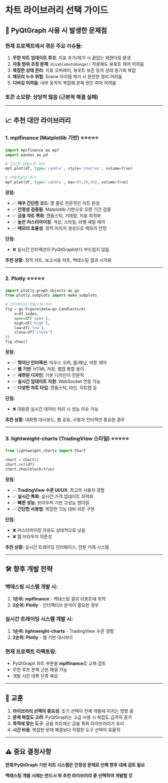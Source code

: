 # 차트 라이브러리 선택 가이드

## 🚨 PyQtGraph 사용 시 발생한 문제점

### 현재 프로젝트에서 겪은 주요 이슈들:
1. **무한 차트 업데이트 루프**: 지표 추가/제거 시 끝없는 재렌더링 발생
2. **자동 범위 조정 문제**: `disableAutoRange()` 적용해도 뷰포트 제어 어려움
3. **복잡한 상태 관리**: 지표 오버레이, 뷰포트 보존 등의 상태 동기화 복잡
4. **메모리 누수 위험**: Scene 아이템 제거 시 완전한 정리 어려움
5. **디버깅 어려움**: 내부 동작이 복잡해 문제 원인 파악 어려움

### 토큰 소모량: 상당히 많음 (근본적 해결 실패)

---

## 📈 추천 대안 라이브러리

### 1. **mplfinance** (Matplotlib 기반) ⭐⭐⭐⭐⭐
```python
import mplfinance as mpf
import pandas as pd

# 간단한 캔들스틱 차트
mpf.plot(df, type='candle', style='charles', volume=True)

# 이동평균선 추가
mpf.plot(df, type='candle', mav=(5,20,60), volume=True)
```

**장점:**
- ✅ **매우 간단한 코드**: 몇 줄로 전문적인 차트 완성
- ✅ **안정성 검증됨**: Matplotlib 기반으로 오랜 기간 검증
- ✅ **금융 차트 특화**: 캔들스틱, 거래량, 지표 최적화
- ✅ **높은 커스터마이징**: 색상, 스타일, 라벨 세밀 제어
- ✅ **메모리 효율성**: 정적 이미지 생성으로 메모리 안정

**단점:**
- ❌ 실시간 인터랙션이 PyQtGraph보다 부드럽지 않음

**추천 상황:** 정적 차트, 보고서용 차트, 백테스팅 결과 시각화

---

### 2. **Plotly** ⭐⭐⭐⭐⭐
```python
import plotly.graph_objects as go
from plotly.subplots import make_subplots

# 인터랙티브 캔들스틱 차트
fig = go.Figure(data=go.Candlestick(
    x=df.index,
    open=df['open'],
    high=df['high'],
    low=df['low'],
    close=df['close']
))
fig.show()
```

**장점:**
- ✅ **뛰어난 인터랙션**: 마우스 오버, 줌/패닝, 버튼 제어
- ✅ **웹 기반**: HTML 저장, 웹앱 통합 용이
- ✅ **세련된 디자인**: 기본 디자인이 전문적
- ✅ **실시간 업데이트 지원**: WebSocket 연동 가능
- ✅ **다양한 차트 타입**: 캔들스틱, 라인, 히트맵 등

**단점:**
- ❌ 대용량 실시간 데이터 처리 시 성능 이슈 가능

**추천 상황:** 대화형 대시보드, 웹 공유, 사용자 인터랙션 중요한 경우

---

### 3. **lightweight-charts** (TradingView 스타일) ⭐⭐⭐⭐⭐
```python
from lightweight_charts import Chart

chart = Chart()
chart.set(df)
chart.show(block=True)
```

**장점:**
- ✅ **TradingView 수준 UI/UX**: 최고의 사용자 경험
- ✅ **실시간 특화**: 실시간 가격 업데이트 최적화
- ✅ **빠른 성능**: 브라우저 기반 고성능 렌더링
- ✅ **간단한 사용법**: 복잡한 기능 대비 쉬운 구현

**단점:**
- ❌ 커스터마이징 자유도 상대적으로 낮음
- ❌ 웹 브라우저 의존성

**추천 상황:** 실시간 트레이딩 인터페이스, 전문 거래 시스템

---

## 🛠️ 향후 개발 전략

### 백테스팅 시스템 개발 시:
1. **1순위: mplfinance** - 백테스팅 결과 리포트에 최적
2. **2순위: Plotly** - 인터랙티브 분석이 필요한 경우

### 실시간 트레이딩 시스템 개발 시:
1. **1순위: lightweight-charts** - TradingView 수준 경험
2. **2순위: Plotly** - 웹 기반 대시보드

### 현재 프로젝트 리팩토링:
- PyQtGraph 차트 부분을 **mplfinance**로 교체 검토
- 무한 루프 문제 근본 해결 가능
- 개발 시간 대폭 단축 예상

---

## 📝 교훈

1. **라이브러리 선택의 중요성**: 초기 선택이 전체 개발에 미치는 영향 큼
2. **문제 복잡도 고려**: PyQtGraph는 고급 사용 시 복잡도 급격히 증가
3. **목적에 맞는 도구**: 금융 차트에는 금융 특화 라이브러리가 유리
4. **시간 비용**: 복잡한 문제 해결보다 적절한 도구 선택이 효율적

---

## ⚠️ 중요 결정사항

**현재 PyQtGraph 기반 차트 시스템은 안정성 문제로 인해 향후 대체 검토 필요**

**백테스팅 개발 시에는 반드시 위 추천 라이브러리 중 선택하여 개발할 것**
